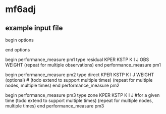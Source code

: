 # mf6adj

## example input file

begin options

end options




begin performance_measure pm1 type residual
KPER KSTP K I J OBS WEIGHT
(repeat for multiple observations)
end performance_measure pm1

begin performance_measure pm2 type direct
KPER KSTP K I J WEIGHT (optional) # (todo extend to support multiple times)
 (repeat for multiple nodes, multiple times)
end performance_measure pm2

begin performance_measure pm3 type zone
KPER KSTP K I J #for a given time (todo extend to support multiple times)
(repeat for multiple nodes, multiple times)
end performance_measure pm3
